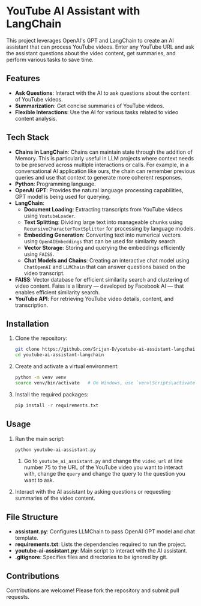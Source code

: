 # YouTube AI Assistant with LangChain

This project leverages OpenAI's GPT and LangChain to create an AI assistant that can process YouTube videos. Enter any YouTube URL and ask the assistant questions about the video content, get summaries, and perform various tasks to save time.

## Features

- **Ask Questions**: Interact with the AI to ask questions about the content of YouTube videos.
- **Summarization**: Get concise summaries of YouTube videos.
- **Flexible Interactions**: Use the AI for various tasks related to video content analysis.

## Tech Stack

- **Chains in LangChain**: Chains can maintain state through the addition of Memory. This is particularly useful in LLM projects where context needs to be preserved across multiple interactions or calls. For example, in a conversational AI application like ours, the chain can remember previous queries and use that context to generate more coherent responses.
- **Python**: Programming language.
- **OpenAI GPT**: Provides the natural language processing capabilities, GPT model is being used for querying.
- **LangChain**:
  - **Document Loading**: Extracting transcripts from YouTube videos using `YoutubeLoader`.
  - **Text Splitting**: Dividing large text into manageable chunks using `RecursiveCharacterTextSplitter` for processing by language models.
  - **Embedding Generation**: Converting text into numerical vectors using `OpenAIEmbeddings` that can be used for similarity search.
  - **Vector Storage**: Storing and querying the embeddings efficiently using `FAISS`.
  - **Chat Models and Chains**: Creating an interactive chat model using `ChatOpenAI` and `LLMChain` that can answer questions based on the video transcript.
- **FAISS**: Vector database for efficient similarity search and clustering of video content. Faiss is a library — developed by Facebook AI — that enables efficient similarity search.
- **YouTube API**: For retrieving YouTube video details, content, and transcription.

## Installation

1. Clone the repository:

   ```bash
   git clone https://github.com/Srijan-D/youtube-ai-assistant-langchain.git
   cd youtube-ai-assistant-langchain
   ```

2. Create and activate a virtual environment:

   ```bash
   python -m venv venv
   source venv/bin/activate   # On Windows, use `venv\Scripts\activate`
   ```

3. Install the required packages:
   ```bash
   pip install -r requirements.txt
   ```

## Usage

1. Run the main script:

   ```bash
   python youtube-ai-assistant.py
   ```

   1. Go to `youtube_ai_assistant.py` and change the `video_url` at line number 75 to the URL of the YouTube video you want to interact with, change the `query` and change the query to the question you want to ask.

2. Interact with the AI assistant by asking questions or requesting summaries of the video content.

## File Structure

- **assistant.py**: Configures LLMChain to pass OpenAI GPT model and chat template.
- **requirements.txt**: Lists the dependencies required to run the project.
- **youtube-ai-assistant.py**: Main script to interact with the AI assistant.
- **.gitignore**: Specifies files and directories to be ignored by git.

## Contributions

Contributions are welcome! Please fork the repository and submit pull requests.
